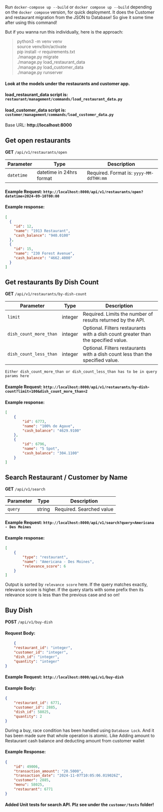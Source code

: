 Run `docker-compose up --build` or `docker compose up --build` depending on the `docker compose` version, for quick deployment. 
It does the Customer and restaurant migration from the JSON to Database! So give it some time after using this command! 

But if you wanna run this individually, here is the approach:

> python3 -m venv venv <br>
> source venv/bin/activate <br>
> pip install -r requirements.txt <br>
> ./manage.py migrate <br>
> ./manage.py load_restaurant_data <br>
> ./manage.py load_customer_data <br>
> ./manage.py runserver

#### Look at the models under the restaurants and customer app. <br>
#### load_restaurant_data script is: `restaurant/management/commands/load_restaurant_data.py`
#### load_customer_data script is: `customer/management/commands/load_customer_data.py`

Base URL: **http://localhost:8000**

## Get open restaurants

**GET** `/api/v1/restaurants/open`

| Parameter  | Type                     | Description                           |
|------------|--------------------------|---------------------------------------|
| `datetime` | datetime in 24hrs format | Required. Format is: `yyyy-MM-ddTHH:mm` |

#### Example Request: `http://localhost:8000/api/v1/restaurants/open?datetime=2024-09-10T00:00`
#### Example response:
```json
[
  {
    "id": 12,
    "name": "1913 Restaurant",
    "cash_balance": "940.0100"
  },
  {
    "id": 15,
    "name": "230 Forest Avenue",
    "cash_balance": "4662.4000"
  }
]
```


## Get restaurants By Dish Count

**GET** `/api/v1/restaurants/by-dish-count`

| Parameter            | Type    | Description                                                             |
|----------------------|---------|-------------------------------------------------------------------------|
| `limit`              | integer | Required. Limits the number of results returned by the API.             |
| `dish_count_more_than` | integer | Optional. Filters restaurants with a dish count greater than the specified value. |
| `dish_count_less_than` | integer | Optional. Filters restaurants with a dish count less than the specified value.   |

`Either dish_count_more_than or dish_count_less_than has to be in query params here`
#### Example Request: `http://localhost:8000/api/v1/restaurants/by-dish-count?limit=100&dish_count_more_than=2`
#### Example response:
```json
[
    {
        "id": 6773,
        "name": "100% de Agave",
        "cash_balance": "4629.9100"
    },
    {
        "id": 6796,
        "name": "5 Spot",
        "cash_balance": "304.1100"
    }
]
```


## Search Restaurant / Customer by Name

**GET** `/api/v1/search`

| Parameter              | Type    | Description                                                                       |
|------------------------|---------|-----------------------------------------------------------------------------------|
| `query`                | string  | Required. Searched value                                                          |

#### Example Request: `http://localhost:8000/api/v1/search?query=Americana - Des Moines`
#### Example response:
```json
[
    {
        "type": "restaurant",
        "name": "Americana - Des Moines",
        "relevance_score": 6
    }
]
```
Output is sorted by `relevance score` here. If the query matches exactly, relevance score is higher. If the query starts with some prefix then its relevance score is less than the previous case and so on!


## Buy Dish

**POST** `/api/v1/buy-dish`

#### Request Body: 

```json
    {
    "restaurant_id": "integer", 
    "customer_id": "integer",
    "dish_id": "integer",
    "quantity": "integer"
}
```

#### Example Request: `http://localhost:8000/api/v1/buy-dish`
#### Example Body:
```json
{
    "restaurant_id": 6771,
    "customer_id": 2885,
    "dish_id": 58025,
    "quantity": 2
}
```
During a buy, race condition has been handled using `Database Lock`. And it has been made sure that whole operation is atomic. Like Adding amount to Restaurant cash balance and deducting amount from customer wallet

#### Example Response:
```json
{
    "id": 49006,
    "transaction_amount": "20.5000",
    "transaction_date": "2024-11-07T10:05:06.019026Z",
    "customer": 2885,
    "menu": 58025,
    "restaurant": 6771
}
```

#### Added Unit tests for search API. Plz see under the `customer/tests` folder! 

